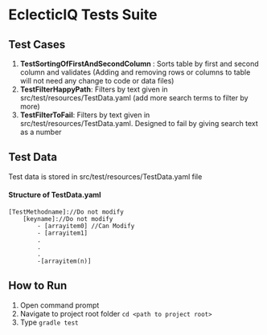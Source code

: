 # EclecticIQ Tests Suite

## Test Cases
1. **TestSortingOfFirstAndSecondColumn** : Sorts table by first and second column and validates (Adding and removing rows or columns to table will not need any change to code or data files)
2. **TestFilterHappyPath**: Filters by text given in src/test/resources/TestData.yaml (add more search terms to filter by more)
3. **TestFilterToFail**: Filters by text given in src/test/resources/TestData.yaml. Designed to fail by giving search text as a number

## Test Data
Test data is stored in src/test/resources/TestData.yaml file
#### Structure of TestData.yaml
```
[TestMethodname]://Do not modify
    [keyname]://Do not modify
        - [arrayitem0] //Can Modify
        - [arrayitem1]
        .
        .
        .
        -[arrayitem(n)]

```
## How to Run
1. Open command prompt
2. Navigate to project root folder ```cd <path to project root>```
3. Type ```gradle test```
